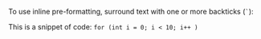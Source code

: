To use inline pre-formatting, surround text with one or more backticks (`` ` ``):

This is a snippet of code: `` for (int i = 0; i < 10; i++ ) ``